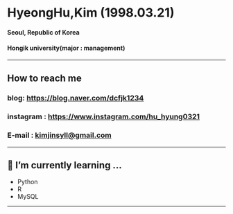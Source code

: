 ### 
# **HyeongHu,Kim (1998.03.21)**
#### Seoul, Republic of Korea
#### Hongik university(major : management)
---
## How to reach me
### blog: <https://blog.naver.com/dcfjk1234>
### instagram : <https://www.instagram.com/hu_hyung0321>
### E-mail : kimjinsyll@gmail.com
---
## 🌱 I’m currently learning ...
- Python
- R
- MySQL
---

<!--
**Shaerrr/Shaerrr** is a ✨ _special_ ✨ repository because its `README.md` (this file) appears on your GitHub profile.

Here are some ideas to get you started:

- 🔭 I’m currently working on ...
- 🌱 I’m currently learning ...
- 👯 I’m looking to collaborate on ...
- 🤔 I’m looking for help with ...
- 💬 Ask me about ...
- 📫 How to reach me: ...
- 😄 Pronouns: ...
- ⚡ Fun fact: ...
-->
